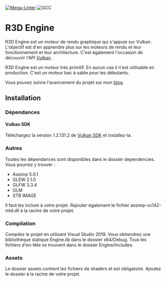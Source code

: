 [![Mega-Linter](https://github.com/MrScriptX/R3D_Engine/workflows/Mega-Linter/badge.svg?branch=master)](https://github.com/MrScriptX/R3D_Engine/actions?query=workflow%3AMega-Linter+branch%3Amaster) ![GCC](https://github.com/MrScriptX/R3D_Engine/actions/workflows/gcc-build.yml/badge.svg)

# R3D Engine

R3D Engine est un moteur de rendu graphique qui s'appuie sur Vulkan. L'objectif est d'en apprendre plus sur les moteurs de rendu et leur fonctionnement et leur architecture. C'est également l'occasion de découvrir l'API [Vulkan](https://www.vulkan.org/).

R3D Engine est un moteur très primitif. En aucun cas il n'est utilisable en production. C'est un moteur bac à sable pour les débutants.

Vous pouvez suivre l'avancement du projet sur mon [blog](https://mrscriptx.github.io/).

## Installation

### Dépendances

#### Vulkan SDK
Téléchargez la version 1.2.131.2 de [Vulkan SDK](https://vulkan.lunarg.com/sdk/home) et installez-la.

### Autres
Toutes les dépendances sont disponibles dans le dossier dependencies. Vous pourrez y trouver :
- Assimp 5.0.1
- GLEW 2.1.0
- GLFW 3.3.4
- GLM
- STB IMAGE

Il faut les inclure à votre projet. Rajouter également le fichier assimp-vc142-mtd.dll à la racine de votre projet.

### Compilation
Compilez le projet en utilisant Visual Studio 2019. Vous obtiendrez une bibliothèque statique Engine.lib dans le dossier x64/Debug. Tous les fichiers d'en-tête se trouvent dans le dossier Engine/Includes.

### Assets
Le dossier assets contient les fichiers de shaders et est obligatoire. Ajoutez le dossier à la racine de votre projet.